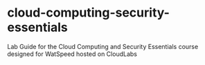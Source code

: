 # cloud-computing-security-essentials

Lab Guide for the Cloud Computing and Security Essentials course designed for WatSpeed hosted on CloudLabs
